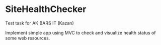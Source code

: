 # SiteHealthChecker
Test task for AK BARS IT (Kazan)

Implement simple app using MVC to check and visualize health status of some web resources.
